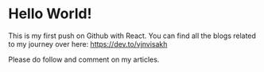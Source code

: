 <h1>Hello World!</h1>

This is my first push on Github with React.
You can find all the blogs related to my journey over here: https://dev.to/vjnvisakh

Please do follow and comment on my articles.
